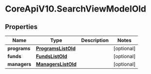 # CoreApiV10.SearchViewModelOld

## Properties
Name | Type | Description | Notes
------------ | ------------- | ------------- | -------------
**programs** | [**ProgramsListOld**](ProgramsListOld.md) |  | [optional] 
**funds** | [**FundsListOld**](FundsListOld.md) |  | [optional] 
**managers** | [**ManagersListOld**](ManagersListOld.md) |  | [optional] 


